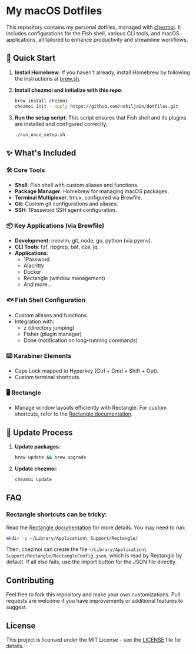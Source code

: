 # My macOS Dotfiles

This repository contains my personal dotfiles, managed with [chezmoi](https://www.chezmoi.io/). It includes configurations for the Fish shell, various CLI tools, and macOS applications, all tailored to enhance productivity and streamline workflows.

## 🚀 Quick Start

1. **Install Homebrew**: If you haven't already, install Homebrew by following the instructions at [brew.sh](https://brew.sh/).

2. **Install chezmoi and initialize with this repo**:
   ```bash
   brew install chezmoi
   chezmoi init --apply https://github.com/nehiljain/dotfiles.git
   ```

3. **Run the setup script**: This script ensures that Fish shell and its plugins are installed and configured correctly.
   ```bash
   ./run_once_setup.sh
   ```

## ✨ What's Included

### 🛠 Core Tools
- **Shell**: Fish shell with custom aliases and functions.
- **Package Manager**: Homebrew for managing macOS packages.
- **Terminal Multiplexer**: tmux, configured via Brewfile.
- **Git**: Custom git configurations and aliases.
- **SSH**: 1Password SSH agent configuration.

### 📦 Key Applications (via Brewfile)
- **Development**: neovim, git, node, go, python (via pyenv).
- **CLI Tools**: fzf, ripgrep, bat, eza, jq.
- **Applications**: 
  - 1Password
  - Alacritty
  - Docker
  - Rectangle (window management)
  - And more...

### 🐟 Fish Shell Configuration
- Custom aliases and functions.
- Integration with:
  - z (directory jumping)
  - Fisher (plugin manager)
  - Done (notification on long-running commands)

### ⌨️ Karabiner Elements
- Caps Lock mapped to Hyperkey (Ctrl + Cmd + Shift + Opt).
- Custom terminal shortcuts.

### 🖥️ Rectangle
- Manage window layouts efficiently with Rectangle. For custom shortcuts, refer to the [Rectangle documentation](https://github.com/rxhanson/Rectangle?tab=readme-ov-file#import--export-json-config).

## 🔄 Update Process

1. **Update packages**:
   ```bash
   brew update && brew upgrade
   ```

2. **Update chezmoi**:
   ```bash
   chezmoi update
   ```

## FAQ

### Rectangle shortcuts can be tricky:

Read the [Rectangle documentation](https://github.com/rxhanson/Rectangle?tab=readme-ov-file#import--export-json-config) for more details. You may need to run:
```bash
mkdir -p ~/Library/Application\ Support/Rectangle/
```
Then, chezmoi can create the file `~/Library/Application\ Support/Rectangle/RectangleConfig.json`, which is read by Rectangle by default. If all else fails, use the import button for the JSON file directly.

## Contributing

Feel free to fork this repository and make your own customizations. Pull requests are welcome if you have improvements or additional features to suggest.

## License

This project is licensed under the MIT License - see the [LICENSE](LICENSE) file for details.

